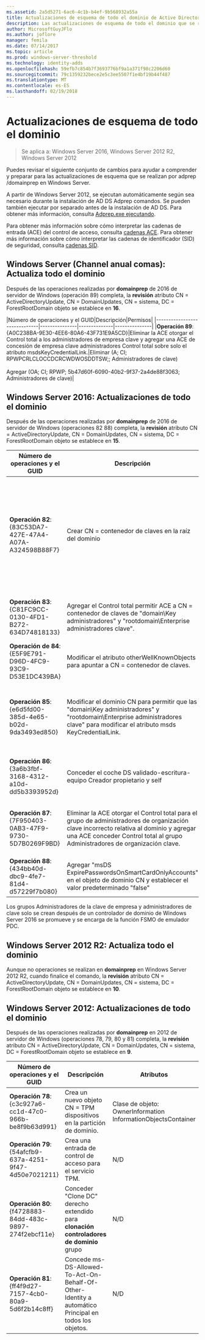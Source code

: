 ```yaml
---
ms.assetid: 2a5d5271-6ac6-4c1b-b4ef-9b568932a55a
title: Actualizaciones de esquema de todo el dominio de Active Directory
description: Las actualizaciones de esquema de todo el dominio que se realizan adprep /domainprep al promover un controlador de dominio
author: MicrosoftGuyJFlo
ms.author: joflore
manager: femila
ms.date: 07/14/2017
ms.topic: article
ms.prod: windows-server-threshold
ms.technology: identity-adds
ms.openlocfilehash: 59efb7c854b7f3693776bf9a1a371f98c2206d60
ms.sourcegitcommit: 79c1359232bece2e5c3ee5507f1e4bf19b44f487
ms.translationtype: MT
ms.contentlocale: es-ES
ms.lasthandoff: 02/19/2018
---
```

# <a name="domain-wide-schema-updates"></a>Actualizaciones de esquema de todo el dominio

>Se aplica a: Windows Server 2016, Windows Server 2012 R2, Windows Server 2012

Puedes revisar el siguiente conjunto de cambios para ayudar a comprender y preparar para las actualizaciones de esquema que se realizan por adprep /domainprep en Windows Server. 

A partir de Windows Server 2012, se ejecutan automáticamente según sea necesario durante la instalación de AD DS Adprep comandos. Se pueden también ejecutar por separado antes de la instalación de AD DS. Para obtener más información, consulta [Adprep.exe ejecutando](https://technet.microsoft.com/library/dd464018(v=ws.10).aspx).

Para obtener más información sobre cómo interpretar las cadenas de entrada (ACE) del control de acceso, consulta [cadenas ACE](https://msdn.microsoft.com/library/aa374928(VS.85).aspx). Para obtener más información sobre cómo interpretar las cadenas de identificador (SID) de seguridad, consulta [cadenas SID](https://msdn.microsoft.com/library/aa379602(VS.85).aspx).

## <a name="windows-server-semi-annual-channel-domain-wide-updates"></a>Windows Server (Channel anual comas): Actualiza todo el dominio

Después de las operaciones realizadas por **domainprep** de 2016 de servidor de Windows (operación 89) completa, la **revisión** atributo CN = ActiveDirectoryUpdate, CN = DomainUpdates, CN = sistema, DC = ForestRootDomain objeto se establece en **16**.

|Número de operaciones y el GUID|Descripción|Permisos|
|------------------------------|---------------|--------------|---------------|
|**Operación 89**: {A0C238BA-9E30-4EE6-80A6-43F731E9A5CD}|Eliminar la ACE otorgar el Control total a los administradores de empresa clave y agregar una ACE de concesión de empresa clave administradores Control total sobre solo el atributo msdsKeyCredentialLink.|Eliminar (A; CI; RPWPCRLCLOCCDCRCWDWOSDDTSW;; Administradores de clave) <br /> <br />Agregar (OA; CI; RPWP; 5b47d60f-6090-40b2-9f37-2a4de88f3063; Administradores de clave)|

## <a name="windows-server-2016-domain-wide-updates"></a>Windows Server 2016: Actualizaciones de todo el dominio

Después de las operaciones realizadas por **domainprep** de 2016 de servidor de Windows (operaciones 82 88) completa, la **revisión** atributo CN = ActiveDirectoryUpdate, CN = DomainUpdates, CN = sistema, DC = ForestRootDomain objeto se establece en **15**.

|Número de operaciones y el GUID|Descripción|Atributos|Permisos|
|------------------------------|---------------|--------------|---------------|
|**Operación 82**: {83C53DA7-427E-47A4-A07A-A324598B88F7}|Crear CN = contenedor de claves en la raíz del dominio|-objectClass: contenedor<br />-Descripción: contenedor predeterminado para los objetos de claves de credenciales<br />-ShowInAdvancedViewOnly: TRUE|(A; CI; RPWPCRLCLOCCDCRCWDWOSDDTSW;; EA)<br />(A; CI; RPWPCRLCLOCCDCRCWDWOSDDTSW;; D. A)<br />(A; CI; RPWPCRLCLOCCDCRCWDWOSDDTSW;; SY)<br />(A; CI; RPWPCRLCLOCCDCRCWDWOSDDTSW;; D. D.)<br />(A; CI; RPWPCRLCLOCCDCRCWDWOSDDTSW;; ED)|
|**Operación 83**: {C81FC9CC-0130-4FD1-B272-634D74818133}|Agregar el Control total permitir ACE a CN = contenedor de claves de "domain\Key administradores" y "rootdomain\Enterprise administradores clave".|N/D|(A; CI; RPWPCRLCLOCCDCRCWDWOSDDTSW;; Administradores de clave)<br />(A; CI; RPWPCRLCLOCCDCRCWDWOSDDTSW;; Administradores de clave)|
|**Operación de 84**: {E5F9E791-D96D-4FC9-93C9-D53E1DC439BA}|Modificar el atributo otherWellKnownObjects para apuntar a CN = contenedor de claves.|-otherWellKnownObjects: B:32:683A24E2E8164BD3AF86AC3C2CF3F981:CN = teclas, %ws|N/D|
|**Operación 85**: {e6d5fd00-385d-4e65-b02d-9da3493ed850}|Modificar el dominio CN para permitir que las "domain\Key administradores" y "rootdomain\Enterprise administradores clave" para modificar el atributo msds KeyCredentialLink. |N/D|(OA; CI; RPWP; 5b47d60f-6090-40b2-9f37-2a4de88f3063; Administradores de clave)<br />(OA; CI; RPWP; 5b47d60f-6090-40b2-9f37-2a4de88f3063; Administradores de organización clave en el dominio raíz, pero en dominios no raíz aparecía una ACE relativa del dominio ficticia con un SID-527 no se puede resolver)|
|**Operación 86**: {3a6b3fbf-3168-4312-a10d-dd5b3393952d}|Conceder el coche DS validado-escritura-equipo Creador propietario y self|N/D|(OA; CIIO;SW;9b026da6-0d3c-465c-8bee-5199d7165cba;bf967a86-0de6-11D0-a285-00aa003049e2;PS)<br />(OA; CIIO;SW;9b026da6-0d3c-465c-8bee-5199d7165cba;bf967a86-0de6-11D0-a285-00aa003049e2;CO)|
|**Operación 87**: {7F950403-0AB3-47F9-9730-5D7B0269F9BD}|Eliminar la ACE otorgar el Control total para el grupo de administradores de organización clave incorrecto relativa al dominio y agregar una ACE conceder Control total al grupo Administradores de organización clave. |N/D|Eliminar (A; CI; RPWPCRLCLOCCDCRCWDWOSDDTSW;; Administradores de clave)<br /> <br />Agregar (A; CI; RPWPCRLCLOCCDCRCWDWOSDDTSW;; Administradores de clave)|
|**Operación 88**: {434bb40d-dbc9-4fe7-81d4-d57229f7b080}|Agregar "msDS ExpirePasswordsOnSmartCardOnlyAccounts" en el objeto de dominio CN y establecer el valor predeterminado "false"|N/D|N/D|

Los grupos Administradores de la clave de empresa y administradores de clave solo se crean después de un controlador de dominio de Windows Server 2016 se promueve y se encarga de la función FSMO de emulador PDC.

## <a name="windows-server-2012-r2-domain-wide-updates"></a>Windows Server 2012 R2: Actualiza todo el dominio

Aunque no operaciones se realizan en **domainprep** en Windows Server 2012 R2, cuando finalice el comando, la **revisión** atributo CN = ActiveDirectoryUpdate, CN = DomainUpdates, CN = sistema, DC = ForestRootDomain objeto se establece en **10**.

## <a name="windows-server-2012-domain-wide-updates"></a>Windows Server 2012: Actualizaciones de todo el dominio

Después de las operaciones realizadas por **domainprep** en 2012 de servidor de Windows (operaciones 78, 79, 80 y 81) completa, la **revisión** atributo CN = ActiveDirectoryUpdate, CN = DomainUpdates, CN = sistema, DC = ForestRootDomain objeto se establece en **9**.

|Número de operaciones y el GUID|Descripción|Atributos|Permisos|
|------------------------------|---------------|--------------|---------------|
|**Operación 78**: {c3c927a6-cc1d-47c0-966b-be8f9b63d991}|Crea un nuevo objeto CN = TPM dispositivos en la partición de dominio.|Clase de objeto: OwnerInformation InformationObjectsContainer|N/D|
|**Operación 79**: {54afcfb9-637a-4251-9f47-4d50e7021211}|Crea una entrada de control de acceso para el servicio TPM.|N/D|(OA; CIIO; WP;ea1b7b93-5e48-46d5-bc6c-4df4fda78a35;bf967a86-0de6-11D0-a285-00aa003049e2;PS)|
|**Operación 80**: {f4728883-84dd-483c-9897-274f2ebcf11e}|Conceder "Clone DC" derecho extendido para **clonación controladores de dominio** grupo|N/D|(OA; CR; 3e0f7e18-2c7a-4c10-ba82-4d926db99a3e; *SID del dominio*-522)|
|**Operación 81**: {ff4f9d27-7157-4cb0-80a9-5d6f2b14c8ff}|Concede ms-DS-Allowed-To-Act-On-Behalf-Of-Other-Identity a automático Principal en todos los objetos.|N/D|(OA; CIOI; RPWP; 3f78c3e5-f79a-46bd-a0b8-9d18116ddc79; PS)|
